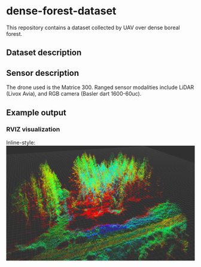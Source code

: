 # dense-forest-dataset
This repository contains a dataset collected by UAV over dense boreal forest.

## Dataset description


## Sensor description
The drone used is the Matrice 300. Ranged sensor modalities include LiDAR (Livox Avia), and RGB camera (Basler dart 1600-60uc).

## Example output

### RVIZ visualization
Inline-style: 
![](pc_1.png)
